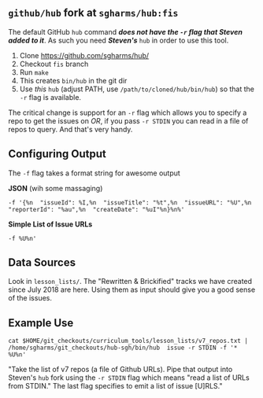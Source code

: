 ## `github/hub` fork at `sgharms/hub:fis`

The default GitHub `hub` command ***does not have the `-r` flag that Steven added to it***. As such you need ***Steven's*** `hub` in order to use this tool.

1. Clone https://github.com/sgharms/hub/
2. Checkout `fis` branch
3. Run `make`
4. This creates `bin/hub` in the git dir
5. Use _this_ `hub` (adjust PATH, use `/path/to/cloned/hub/bin/hub`) so that the `-r` flag is available.

The critical change is support for an `-r` flag which allows you to specify a repo to get the issues on *OR*, if you pass `-r STDIN` you can read in a file of repos to query. And that's very handy.

## Configuring Output

The `-f` flag takes a format string for awesome output

**JSON** (wih some massaging)

`-f '{%n  "issueId": %I,%n  "issueTitle": "%t",%n  "issueURL": "%U",%n  "reporterId": "%au",%n  "createDate": "%uI"%n}%n%'`

**Simple List of Issue URLs**

`-f %U%n'`

## Data Sources

Look in `lesson_lists/`. The "Rewritten & Brickified" tracks we have created
since July 2018 are here. Using them as input should give you a good sense of
the issues.

## Example Use

`cat $HOME/git_checkouts/curriculum_tools/lesson_lists/v7_repos.txt | /home/sgharms/git_checkouts/hub-sgh/bin/hub  issue -r STDIN -f '* %U%n'`

"Take the list of v7 repos (a file of Github URLs). Pipe that output into Steven's `hub` fork using the `-r STDIN` flag which means "read a list of URLs from STDIN." The last flag specifies to emit a list of issue \[U\]RLS."




